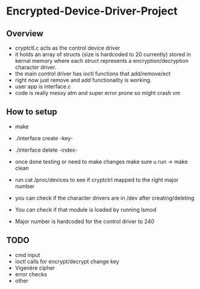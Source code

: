 # Encrypted-Device-Driver-Project

## Overview
- cryptctl.c acts as the control device driver
- it holds an array of structs (size is hardcoded to 20 currently) stored in kernal memory where each struct represents a encryption/decryption character driver.
- the main control driver has ioctl functions that add/remove/ect 
- right now just remove and add functionality is working.
- user app is interface.c
- code is really messy atm and super error prone so might crash vm

## How to setup
- make

- ./interface create -key-
- ./interface delete -index-

- once done testing or need to make changes make sure u run -> make clean 

- run cat /proc/devices to see if cryptctrl mapped to the right major number
- you can check if the character drivers are in /dev after creating/deleting
- You can check if that module is loaded by running lsmod
- Major number is hardcoded for the control driver to 240

## TODO
- cmd input
- ioctl calls for encrypt/decrypt change key
- Vigenère cipher
- error checks
- other
